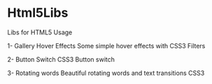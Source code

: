 Html5Libs
=========

Libs for HTML5 Usage


1-	Gallery Hover Effects
	Some simple hover effects with CSS3 Filters
	
2-	Button Switch
	CSS3 Button switch
	
3-	Rotating words
	Beautiful rotating words and text transitions CSS3